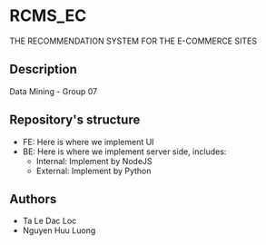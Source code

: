 # RCMS_EC
THE RECOMMENDATION SYSTEM FOR THE E-COMMERCE SITES

## Description
Data Mining - Group 07

## Repository's structure
- FE: Here is where we implement UI
- BE: Here is where we implement server side, includes:
    * Internal: Implement by NodeJS
    * External: Implement by Python

## Authors
- Ta Le Dac Loc
- Nguyen Huu Luong